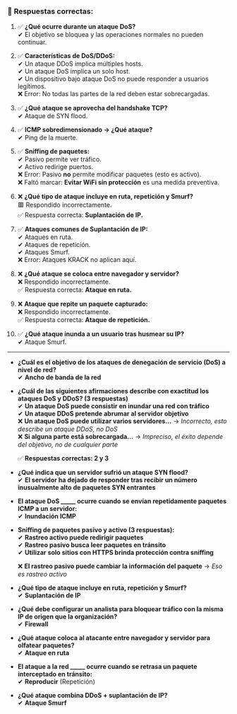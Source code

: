 
### 🧠 **Respuestas correctas:**

1. ✅ **¿Qué ocurre durante un ataque DoS?**  
    ✔ El objetivo se bloquea y las operaciones normales no pueden continuar.
    
2. ✅ **Características de DoS/DDoS:**  
    ✔ Un ataque DDoS implica múltiples hosts.  
    ✔ Un ataque DoS implica un solo host.  
    ✔ Un dispositivo bajo ataque DoS no puede responder a usuarios legítimos.  
    ❌ Error: No todas las partes de la red deben estar sobrecargadas.
    
3. ✅ **¿Qué ataque se aprovecha del handshake TCP?**  
    ✔ Ataque de SYN flood.
    
4. ✅ **ICMP sobredimensionado → ¿Qué ataque?**  
    ✔ Ping de la muerte.
    
5. ✅ **Sniffing de paquetes:**  
    ✔ Pasivo permite ver tráfico.  
    ✔ Activo redirige puertos.  
    ❌ Error: Pasivo **no** permite modificar paquetes (esto es activo).  
    ❌ Faltó marcar: **Evitar WiFi sin protección** es una medida preventiva.
    
6. ❌ **¿Qué tipo de ataque incluye en ruta, repetición y Smurf?**  
    🟥 Respondido incorrectamente.  
    ✅ Respuesta correcta: **Suplantación de IP.**
    
7. ✅ **Ataques comunes de Suplantación de IP:**  
    ✔ Ataques en ruta.  
    ✔ Ataques de repetición.  
    ✔ Ataques Smurf.  
    ❌ Error: Ataques KRACK no aplican aquí.
    
8. ❌ **¿Qué ataque se coloca entre navegador y servidor?**  
    ❌ Respondido incorrectamente.  
    ✅ Respuesta correcta: **Ataque en ruta.**
    
9. ❌ **Ataque que repite un paquete capturado:**  
    ❌ Respondido incorrectamente.  
    ✅ Respuesta correcta: **Ataque de repetición.**
    
10. ✅ **¿Qué ataque inunda a un usuario tras husmear su IP?**  
    ✔ Ataque Smurf.
    

---

- **¿Cuál es el objetivo de los ataques de denegación de servicio (DoS) a nivel de red?**  
    ✔ **Ancho de banda de la red**
    
- **¿Cuál de las siguientes afirmaciones describe con exactitud los ataques DoS y DDoS? (3 respuestas)**  
    ✔ **Un ataque DoS puede consistir en inundar una red con tráfico**  
    ✔ **Un ataque DDoS pretende abrumar al servidor objetivo**  
    ❌ **Un ataque DoS puede utilizar varios servidores…** → _Incorrecto, esto describe un ataque DDoS, no DoS_  
    ❌ **Si alguna parte está sobrecargada…** → _Impreciso, el éxito depende del objetivo, no de cualquier parte_
    
    ✅ **Respuestas correctas: 2 y 3**
    
- **¿Qué indica que un servidor sufrió un ataque SYN flood?**  
    ✔ **El servidor ha dejado de responder tras recibir un número inusualmente alto de paquetes SYN entrantes**
    
- **El ataque DoS _____ ocurre cuando se envían repetidamente paquetes ICMP a un servidor:**  
    ✔ **Inundación ICMP**
    
- **Sniffing de paquetes pasivo y activo (3 respuestas):**  
    ✔ **Rastreo activo puede redirigir paquetes**  
    ✔ **Rastreo pasivo busca leer paquetes en tránsito**  
    ✔ **Utilizar solo sitios con HTTPS brinda protección contra sniffing**
    
    ❌ **El rastreo pasivo puede cambiar la información del paquete** → _Eso es rastreo activo_
    
- **¿Qué tipo de ataque incluye en ruta, repetición y Smurf?**  
    ✔ **Suplantación de IP**
    
- **¿Qué debe configurar un analista para bloquear tráfico con la misma IP de origen que la organización?**  
    ✔ **Firewall**
    
- **¿Qué ataque coloca al atacante entre navegador y servidor para olfatear paquetes?**  
    ✔ **Ataque en ruta**
    
- **El ataque a la red _____ ocurre cuando se retrasa un paquete interceptado en tránsito:**  
    ✔ **Reproducir** (Repetición)
    
- **¿Qué ataque combina DDoS + suplantación de IP?**  
    ✔ **Ataque Smurf**